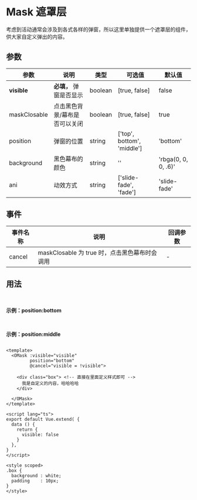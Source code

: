 # Mask 遮罩层

考虑到活动通常会涉及到各式各样的弹窗，所以这里单独提供一个遮罩层的组件，供大家自定义弹出的内容。

## 参数

| 参数           | 说明              | 类型      | 可选值                        | 默认值                 |
|--------------|-----------------|---------- |----------------------------|---------------------|
| **visible**  | **必填，** 弹窗是否显示  |  boolean  | [true, false]              | false               |
| maskClosable | 点击黑色背景/幕布是否可以关闭 |  boolean  | [true, false]              | true                |
| position     | 弹窗的位置          |  string  | ['top', bottom', 'middle'] | 'bottom'            |
| background   | 黑色幕布的颜色       |  string  | ''                         | 'rbga(0, 0, 0, .6)' |
| ani          | 动效方式            |  string  | ['slide-fade', 'fade']     | 'slide-fade'        |

## 事件

| 事件名称 | 说明 | 回调参数 |
|---------|---------|---------|
| cancel  | maskClosable 为 true 时，点击黑色幕布时会调用 | - |

## 用法

<br />

**示例：position:bottom** <mask-demo />

<br />

**示例：position:middle** <custom-mask />

```vue

<template>
  <OMask :visible="visible"
         position="bottom"
         @cancel="visible = !visible">

    <div class="box"> <!-- 直接在里面定义样式即可 -->
      我是自定义的内容，哈哈哈哈
    </div>

  </OMask>
</template>

<script lang="ts">
export default Vue.extend( {
  data () {
    return {
      visible: false
    }
  },
}
</script>

<style scoped>
.box {
  background : white;
  padding    : 10px;
}
</style>

```
